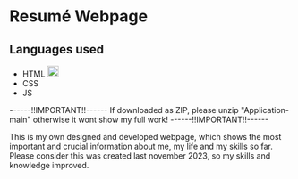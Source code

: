 # Resumé Webpage

## Languages used

- HTML <img src="[https://icon-icons.com/de/symbol/Datei-Typ-html/130541](https://cdn.icon-icons.com/icons2/2107/PNG/512/file_type_html_icon_130541.png)" alt="[html logo]" width="20"/>
- CSS
- JS



------!!IMPORTANT!!------
If downloaded as ZIP, please unzip "Application-main" otherwise it wont show my full work!
------!!IMPORTANT!!------


This is my own designed and developed webpage, which shows the most important and crucial information about me, my life and my skills so far.
Please consider this was created last november 2023, so my skills and knowledge improved. 

